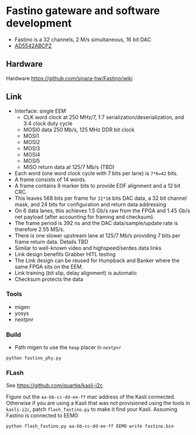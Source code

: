 # Fastino gateware and software development

* Fastino is a 32 channels, 2 M/s simultaneous, 16 bit DAC
* [AD5542ABCPZ](https://www.analog.com/media/en/technical-documentation/data-sheets/AD5512A_5542A.pdf)

## Hardware

Hardware https://github.com/sinara-hw/Fastino/wiki

## Link

* Interface: single EEM
    * CLK word clock at 250 MHz/7, 1:7 serialization/deserialization, and 3:4 clock duty cycle
    * MOSI0 data 250 Mb/s, 125 MHz DDR bit clock
    * MOSI1
    * MOSI2
    * MOSI3
    * MOSI4
    * MOSI5
    * MISO return data at 125/7 Mb/s (TBD)
* Each word (one word clock cycle with 7 bits per lane) is `7*6=42` bits.
* A frame consists of 14 words.
* A frame contains 8 marker bits to provide EOF alignment and a 12 bit CRC.
* This leaves 568 bits per frame for `32*16` bits DAC data, a 32 bit channel
  mask, and 24 bits for configuration and return data addressing
* On 6 data lanes, this achieves 1.5 Gb/s raw from the FPGA and 1.45 Gb/s
  net payload (after accounting for framing and checksum).
* The frame period is 392 ns and the DAC data/sample/update rate is
  therefore 2.55 MS/s.
* There is one slower upstream lane at 125/7 Mb/s providing 7 bits per
  frame return data. Details TBD
* Similar to well-known video and highspeed/serdes data links
* Link design benefits Grabber HITL testing
* The Link design can be reused for Humpback and Banker where the same FPGA sits on the EEM.
* Link training (bit slip, delay alignment) is automatic
* Checksum protects the data

### Tools

* migen
* yosys
* nextpnr

### Build

* Path migen to use the `heap` placer in `nextpnr`

```
python fastino_phy.py
```

### FLash

See https://github.com/quartiq/kasli-i2c

Figure out the `aa-bb-cc-dd-ee-ff` mac address of the Kasli connected. Otherwise
if you are using a Kasli that was not provisioned using the tools in `kasli-i2c`,
patch `flash_fastino.py` to make it find your Kasli. Assuming Fastino is
connected to EEM0:

```
python flash_fastino.py aa-bb-cc-dd-ee-ff EEM0 write fastino.bin
```
